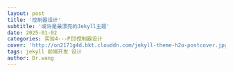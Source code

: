 ```yaml
---
layout: post
title: '控制器设计'
subtitle: '或许是最漂亮的Jekyll主题'
date: 2025-01-02
categories: 实验4---PID控制器设计
cover: 'http://on2171g4d.bkt.clouddn.com/jekyll-theme-h2o-postcover.jpg'
tags: jekyll 前端开发 设计
author: Dr.wang
---
```

